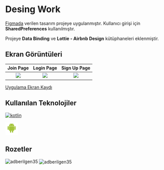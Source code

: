 
# Desing Work

[Figmada](https://www.figma.com/file/54uIE3jRXOMaYXfY8hVUup/Login-Screen-Mobile-Ui-Design-(Community)?node-id=0%3A1) verilen tasarım  projeye uygulanmıştır. Kullanıcı girişi için **SharedPreferences** kullanılmıştır. 

Projeye **Data Binding** ve **Lottie - Airbnb Design** kütüphaneleri eklenmiştir.   

## Ekran Görüntüleri

Join Page             |  Login Page             |  Sign Up Page
:-------------------------:|:-------------------------:|:-------------------------:
![](https://user-images.githubusercontent.com/83397231/188320431-cf10be12-2730-464e-8ef6-8a78e6a67851.png)  |  ![](https://user-images.githubusercontent.com/83397231/188320543-75288dfc-5770-47e3-9fb9-660152cb11ba.png)  |  ![](https://user-images.githubusercontent.com/83397231/188320647-20188da1-3ece-404f-a2f7-425a32391a7b.png)

[Uygulama Ekran Kaydı](https://user-images.githubusercontent.com/83397231/188320831-db7ddfb7-9d0b-4ae8-99e7-b58d7280427c.webm)

  
## Kullanılan Teknolojiler
 <a href="https://kotlinlang.org" target="_blank" rel="noreferrer"> <img src="https://www.vectorlogo.zone/logos/kotlinlang/kotlinlang-icon.svg" alt="kotlin" width="40" height="40"/><p align="left"> <a href="https://developer.android.com" target="_blank" rel="noreferrer"> <img src="https://raw.githubusercontent.com/devicons/devicon/master/icons/android/android-original-wordmark.svg" alt="android" width="40" height="40"/> </a> 
  
## Rozetler

<p><img align="left" src="https://github-readme-stats.vercel.app/api/top-langs?username=adberilgen35&show_icons=true&locale=en&layout=compact" alt="adberilgen35" /></p>

<p>&nbsp;<img align="center" src="https://github-readme-stats.vercel.app/api?username=adberilgen35&show_icons=true&locale=en" alt="adberilgen35" /></p>

  
